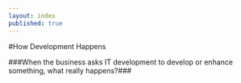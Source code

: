 ```yaml
---
layout: index
published: true
---
```

#How Development Happens

###When the business asks IT development to develop or enhance something, what really happens?###


